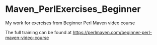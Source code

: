 # Maven_PerlExercises_Beginner
My work for exercises from Beginner Perl Maven video course

The full training can be found at https://perlmaven.com/beginner-perl-maven-video-course

